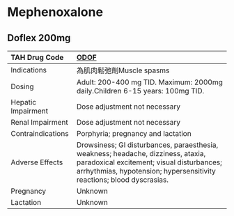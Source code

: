 # Mephenoxalone

## Doflex 200mg

| TAH Drug Code      | [**ODOF**](https://www.tahsda.org.tw/drugs/hissearch.php?drug_code=ODOF)                                                                                                                               |
|:-------------------|:-------------------------------------------------------------------------------------------------------------------------------------------------------------------------------------------------------|
| Indications        | 為肌肉鬆弛劑Muscle spasms                                                                                                                                                                              |
| Dosing             | Adult: 200-400 mg TID. Maximum: 2000mg daily.Children 6-15 years: 100mg TID.                                                                                                                           |
| Hepatic Impairment | Dose adjustment not necessary                                                                                                                                                                          |
| Renal Impairment   | Dose adjustment not necessary                                                                                                                                                                          |
| Contraindications  | Porphyria; pregnancy and lactation                                                                                                                                                                     |
| Adverse Effects    | Drowsiness; GI disturbances, paraesthesia, weakness; headache, dizziness, ataxia, paradoxical excitement; visual disturbances; arrhythmias, hypotension; hypersensitivity reactions; blood dyscrasias. |
| Pregnancy          | Unknown                                                                                                                                                                                                |
| Lactation          | Unknown                                                                                                                                                                                                |

